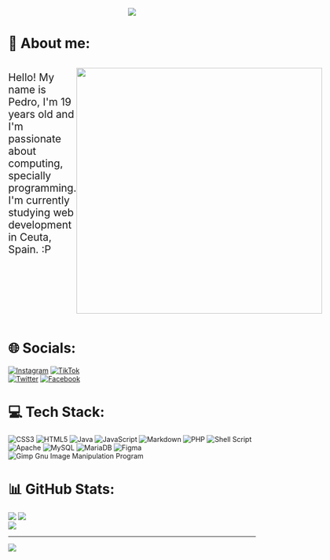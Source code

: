 <p style = 'text-align:center;'>
<img src="https://camo.githubusercontent.com/31a2f49c2960bd98e115c536f78f1781d631d2097cbbd73cb006be1aa526246b/68747470733a2f2f692e696d6775722e636f6d2f4136625747466c2e676966">
</p>

# 💫 About me:

<div style="display: flex;">
<p style="font-size: 1.5em;">Hello! My name is Pedro, I'm 19 years old and I'm passionate about computing, specially programming. I'm currently studying web development in Ceuta, Spain. :P</p>
<p><img src="pikachu-pokemon.gif" width=500px></p>
</div>

# 🌐 Socials:

[![Instagram](https://img.shields.io/badge/Instagram-%23E4405F.svg?logo=Instagram&logoColor=white)](https://instagram.com/pedrogf.23)
[![TikTok](https://img.shields.io/badge/TikTok-%23000000.svg?logo=TikTok&logoColor=white)](https://tiktok.com/@pedrogf.23) <br>
[![Twitter](https://img.shields.io/badge/Twitter-%231DA1F2.svg?logo=Twitter&logoColor=white)](https://twitter.com/pedrogf_23)
[![Facebook](https://img.shields.io/badge/Facebook-%231877F2.svg?logo=Facebook&logoColor=white)](https://facebook.com/pedrogf.23)

# 💻 Tech Stack:

![CSS3](https://img.shields.io/badge/css3-%231572B6.svg?style=for-the-badge&logo=css3&logoColor=white) ![HTML5](https://img.shields.io/badge/html5-%23E34F26.svg?style=for-the-badge&logo=html5&logoColor=white) ![Java](https://img.shields.io/badge/java-%23ED8B00.svg?style=for-the-badge&logo=java&logoColor=white) ![JavaScript](https://img.shields.io/badge/javascript-%23323330.svg?style=for-the-badge&logo=javascript&logoColor=%23F7DF1E) ![Markdown](https://img.shields.io/badge/markdown-%23000000.svg?style=for-the-badge&logo=markdown&logoColor=white) ![PHP](https://img.shields.io/badge/php-%23777BB4.svg?style=for-the-badge&logo=php&logoColor=white) ![Shell Script](https://img.shields.io/badge/shell_script-%23121011.svg?style=for-the-badge&logo=gnu-bash&logoColor=white) ![Apache](https://img.shields.io/badge/apache-%23D42029.svg?style=for-the-badge&logo=apache&logoColor=white) ![MySQL](https://img.shields.io/badge/mysql-%2300f.svg?style=for-the-badge&logo=mysql&logoColor=white) ![MariaDB](https://img.shields.io/badge/MariaDB-003545?style=for-the-badge&logo=mariadb&logoColor=white) ![Figma](https://img.shields.io/badge/figma-%23F24E1E.svg?style=for-the-badge&logo=figma&logoColor=white) ![Gimp Gnu Image Manipulation Program](https://img.shields.io/badge/Gimp-657D8B?style=for-the-badge&logo=gimp&logoColor=FFFFFF)

# 📊 GitHub Stats:

![](https://github-readme-stats.vercel.app/api?username=Pedro9827&theme=dark&hide_border=false&include_all_commits=false&count_private=false)
![](https://github-readme-streak-stats.herokuapp.com/?user=Pedro9827&theme=dark&hide_border=false)<br/>
![](https://github-readme-stats.vercel.app/api/top-langs/?username=Pedro9827&theme=dark&hide_border=false&include_all_commits=false&count_private=false&layout=compact)

---

[![](https://visitcount.itsvg.in/api?id=9827&icon=1&color=1)](https://visitcount.itsvg.in)
